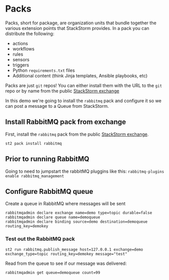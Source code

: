# Packs

Packs, short for package, are organization units that bundle together the various
extension points that StackStorm provides. In a pack you can distribute the following:

* actions
* workflows
* rules
* sensors
* triggers
* Python `requirements.txt` files
* Additional content (think Jinja templates, Ansible playbooks, etc)

Packs are just `git` repos! You can either install them with the URL to the `git` repo
or by name from the public [StackStorm exchange](https://exchange.stackstorm.org)

In this demo we're going to install the `rabbitmq` pack and configure it so
we can post a message to a Queue from StackStorm.

## Install RabbitMQ pack from exchange

First, install the `rabbitmq` pack from the public
[StackStorm exchange](https://exchange.stackstorm.org).

``` shell
st2 pack install rabbitmq
```

## Prior to running RabbitMQ
Going to need to jumpstart the rabbitMQ pluggins like this:
`rabbitmq-plugins enable rabbitmq_management`


## Configure RabbitMQ queue

Create a queue in RabbitMQ where messages will be sent

``` shell
rabbitmqadmin declare exchange name=demo type=topic durable=false
rabbitmqadmin declare queue name=demoqueue
rabbitmqadmin declare binding source=demo destination=demoqueue routing_key=demokey
```

### Test out the RabbitMQ pack

```shell
st2 run rabbitmq.publish_message host=127.0.0.1 exchange=demo exchange_type=topic routing_key=demokey message="test"
```

Read from the queue to see if our message was delivered:

```shell
rabbitmqadmin get queue=demoqueue count=99
```
